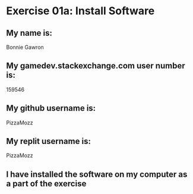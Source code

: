 # Exercise 01a: Install Software

## My name is:
Bonnie Gawron

## My gamedev.stackexchange.com user number is:
159546

## My github username is:
PizzaMozz

## My replit username is:
PizzaMozz

## I have installed the software on my computer as a part of the exercise
